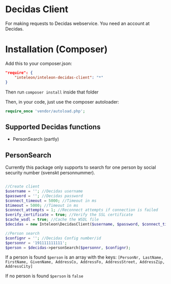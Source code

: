 # Decidas Client

For making requests to Decidas webservice. You need an account at Decidas.

# Installation (Composer)

Add this to your composer.json:

```json
"require": {
    "inteleon/inteleon-decidas-client": "*"
}
```

Then run `composer install` inside that folder

Then, in your code, just use the composer autoloader:

```php
require_once 'vendor/autoload.php';
```

## Supported Decidas functions

- PersonSearch (partly)

## PersonSearch

Currently this package only supports to search for one person by social security number (svenskt personnummer).

```php

//Create client
$username = ''; //Decidas username
$password = ''; //Decidas password
$connect_timeout = 5000; //Timeout in ms
$timeout = 5000; //Timeout in ms
$connect_attempts = 1; //Reconnect attempts if connection is failed
$verify_certificate = true; //Verify the SSL certificate
$cache_wsdl = true; //Cache the WSDL file
$decidas = new Inteleon\DecidasClient($username, $password, $connect_timeout, $timeout, $connect_attempts, $verify_certificate, $cache_wsdl);

//Person search
$confignr = ''; //Decidas Config number/id
$personnr = '191111111111';
$person = $decidas->personSearch($personnr, $confignr);
```

If a person is found `$person` is an array with the keys: `[PersonNr, LastName, FirstName, GivenName, AddressCo, AddressFo, AddressStreet, AddressZip, AddressCity]`

If no person is found `$person` is `false`
